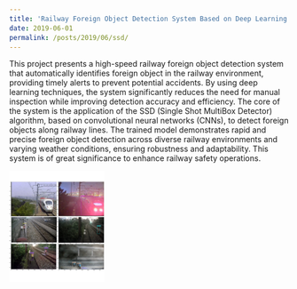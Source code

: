 ```yaml
---
title: 'Railway Foreign Object Detection System Based on Deep Learning'
date: 2019-06-01
permalink: /posts/2019/06/ssd/
---
```


This project presents a high-speed railway foreign object detection system that automatically identifies foreign object in the railway environment, providing timely alerts to prevent potential accidents. By using deep learning techniques, the system significantly reduces the need for manual inspection while improving detection accuracy and efficiency. The core of the system is the application of the SSD (Single Shot MultiBox Detector) algorithm, based on convolutional neural networks (CNNs), to detect foreign objects along railway lines. The trained model demonstrates rapid and precise foreign object detection across diverse railway environments and varying weather conditions, ensuring robustness and adaptability. This system is of great significance to enhance railway safety operations.
<div style="display: flex; align-items: center;">
  <img src='/images/ssd.png' style="height: 200px;">
</div>
